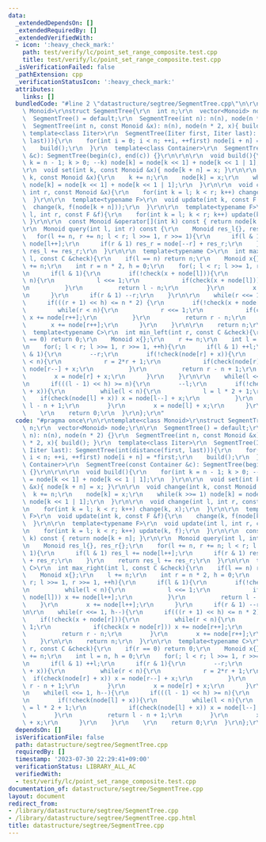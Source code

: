 ```yaml
---
data:
  _extendedDependsOn: []
  _extendedRequiredBy: []
  _extendedVerifiedWith:
  - icon: ':heavy_check_mark:'
    path: test/verify/lc/point_set_range_composite.test.cpp
    title: test/verify/lc/point_set_range_composite.test.cpp
  _isVerificationFailed: false
  _pathExtension: cpp
  _verificationStatusIcon: ':heavy_check_mark:'
  attributes:
    links: []
  bundledCode: "#line 2 \"datastructure/segtree/SegmentTree.cpp\"\n\r\ntemplate<class\
    \ Monoid>\r\nstruct SegmentTree{\r\n  int n;\r\n  vector<Monoid> node;\r\n\r\n\
    \  SegmentTree() = default;\r\n  SegmentTree(int n): n(n), node(n * 2) {}\r\n\
    \  SegmentTree(int n, const Monoid &x): n(n), node(n * 2, x){ build(); }\r\n \
    \ template<class Iiter>\r\n  SegmentTree(Iiter first, Iiter last): SegmentTree(int(distance(first,\
    \ last))){\r\n    for(int i = 0; i < n; ++i, ++first) node[i + n] = *first;\r\n\
    \    build();\r\n  }\r\n  template<class Container>\r\n  SegmentTree(const Container\
    \ &c): SegmentTree(begin(c), end(c)) {}\r\n\r\n\r\n  void build(){\r\n    for(int\
    \ k = n - 1; k > 0; --k) node[k] = node[k << 1] + node[k << 1 | 1];\r\n  }\r\n\
    \r\n  void set(int k, const Monoid &x){ node[k + n] = x; }\r\n\r\n  void change(int\
    \ k, const Monoid &x){\r\n    k += n;\r\n    node[k] = x;\r\n    while(k >>= 1)\
    \ node[k] = node[k << 1] + node[k << 1 | 1];\r\n  }\r\n\r\n  void change(int l,\
    \ int r, const Monoid &x){\r\n    for(int k = l; k < r; k++) change(k, x);\r\n\
    \  }\r\n\r\n  template<typename F>\r\n  void update(int k, const F &f){\r\n  \
    \  change(k, f(node[k + n]));\r\n  }\r\n\r\n  template<typename F>\r\n  void update(int\
    \ l, int r, const F &f){\r\n    for(int k = l; k < r; k++) update(k, f);\r\n \
    \ }\r\n\r\n  const Monoid &operator[](int k) const { return node[k + n]; }\r\n\
    \r\n  Monoid query(int l, int r) const {\r\n    Monoid res_l{}, res_r{};\r\n \
    \   for(l += n, r += n; l < r; l >>= 1, r >>= 1){\r\n      if(l & 1) res_l +=\
    \ node[l++];\r\n      if(r & 1) res_r = node[--r] + res_r;\r\n    }\r\n    return\
    \ res_l += res_r;\r\n  }\r\n\r\n  template<typename C>\r\n  int max_right(int\
    \ l, const C &check){\r\n    if(l == n) return n;\r\n    Monoid x{};\r\n    l\
    \ += n;\r\n    int r = n * 2, h = 0;\r\n    for(; l < r; l >>= 1, r >>= 1, ++h){\r\
    \n      if(l & 1){\r\n        if(!check(x + node[l])){\r\n          while(l <\
    \ n){\r\n            l <<= 1;\r\n            if(check(x + node[l])) x += node[l++];\r\
    \n          }\r\n          return l - n;\r\n        }\r\n        x += node[l++];\r\
    \n      }\r\n      if(r & 1) --r;\r\n    }\r\n\r\n    while(r <<= 1, h--){\r\n\
    \      if(((r + 1) << h) <= n * 2) {\r\n        if(!check(x + node[r])){\r\n \
    \         while(r < n){\r\n            r <<= 1;\r\n            if(check(x + node[r]))\
    \ x += node[r++];\r\n          }\r\n          return r - n;\r\n        }\r\n \
    \       x += node[r++];\r\n      }\r\n    }\r\n\r\n    return n;\r\n  }\r\n\r\n\
    \  template<typename C>\r\n  int min_left(int r, const C &check){\r\n    if(r\
    \ == 0) return 0;\r\n    Monoid x{};\r\n    r += n;\r\n    int l = n, h = 0;\r\
    \n    for(; l < r; l >>= 1, r >>= 1, ++h){\r\n      if(l & 1) ++l;\r\n      if(r\
    \ & 1){\r\n        --r;\r\n        if(!check(node[r] + x)){\r\n          while(r\
    \ < n){\r\n            r = 2*r + 1;\r\n            if(check(node[r] + x)) x =\
    \ node[r--] + x;\r\n          }\r\n          return r - n + 1;\r\n        }\r\n\
    \        x = node[r] + x;\r\n      }\r\n    }\r\n\r\n    while(l <<= 1, h--){\r\
    \n      if(((l - 1) << h) >= n){\r\n        --l;\r\n        if(!check(node[l]\
    \ + x)){\r\n          while(l < n){\r\n            l = l * 2 + 1;\r\n        \
    \    if(check(node[l] + x)) x = node[l--] + x;\r\n          }\r\n          return\
    \ l - n + 1;\r\n        }\r\n        x = node[l] + x;\r\n      }\r\n    }\r\n\
    \    \r\n    return 0;\r\n  }\r\n};\r\n"
  code: "#pragma once\r\n\r\ntemplate<class Monoid>\r\nstruct SegmentTree{\r\n  int\
    \ n;\r\n  vector<Monoid> node;\r\n\r\n  SegmentTree() = default;\r\n  SegmentTree(int\
    \ n): n(n), node(n * 2) {}\r\n  SegmentTree(int n, const Monoid &x): n(n), node(n\
    \ * 2, x){ build(); }\r\n  template<class Iiter>\r\n  SegmentTree(Iiter first,\
    \ Iiter last): SegmentTree(int(distance(first, last))){\r\n    for(int i = 0;\
    \ i < n; ++i, ++first) node[i + n] = *first;\r\n    build();\r\n  }\r\n  template<class\
    \ Container>\r\n  SegmentTree(const Container &c): SegmentTree(begin(c), end(c))\
    \ {}\r\n\r\n\r\n  void build(){\r\n    for(int k = n - 1; k > 0; --k) node[k]\
    \ = node[k << 1] + node[k << 1 | 1];\r\n  }\r\n\r\n  void set(int k, const Monoid\
    \ &x){ node[k + n] = x; }\r\n\r\n  void change(int k, const Monoid &x){\r\n  \
    \  k += n;\r\n    node[k] = x;\r\n    while(k >>= 1) node[k] = node[k << 1] +\
    \ node[k << 1 | 1];\r\n  }\r\n\r\n  void change(int l, int r, const Monoid &x){\r\
    \n    for(int k = l; k < r; k++) change(k, x);\r\n  }\r\n\r\n  template<typename\
    \ F>\r\n  void update(int k, const F &f){\r\n    change(k, f(node[k + n]));\r\n\
    \  }\r\n\r\n  template<typename F>\r\n  void update(int l, int r, const F &f){\r\
    \n    for(int k = l; k < r; k++) update(k, f);\r\n  }\r\n\r\n  const Monoid &operator[](int\
    \ k) const { return node[k + n]; }\r\n\r\n  Monoid query(int l, int r) const {\r\
    \n    Monoid res_l{}, res_r{};\r\n    for(l += n, r += n; l < r; l >>= 1, r >>=\
    \ 1){\r\n      if(l & 1) res_l += node[l++];\r\n      if(r & 1) res_r = node[--r]\
    \ + res_r;\r\n    }\r\n    return res_l += res_r;\r\n  }\r\n\r\n  template<typename\
    \ C>\r\n  int max_right(int l, const C &check){\r\n    if(l == n) return n;\r\n\
    \    Monoid x{};\r\n    l += n;\r\n    int r = n * 2, h = 0;\r\n    for(; l <\
    \ r; l >>= 1, r >>= 1, ++h){\r\n      if(l & 1){\r\n        if(!check(x + node[l])){\r\
    \n          while(l < n){\r\n            l <<= 1;\r\n            if(check(x +\
    \ node[l])) x += node[l++];\r\n          }\r\n          return l - n;\r\n    \
    \    }\r\n        x += node[l++];\r\n      }\r\n      if(r & 1) --r;\r\n    }\r\
    \n\r\n    while(r <<= 1, h--){\r\n      if(((r + 1) << h) <= n * 2) {\r\n    \
    \    if(!check(x + node[r])){\r\n          while(r < n){\r\n            r <<=\
    \ 1;\r\n            if(check(x + node[r])) x += node[r++];\r\n          }\r\n\
    \          return r - n;\r\n        }\r\n        x += node[r++];\r\n      }\r\n\
    \    }\r\n\r\n    return n;\r\n  }\r\n\r\n  template<typename C>\r\n  int min_left(int\
    \ r, const C &check){\r\n    if(r == 0) return 0;\r\n    Monoid x{};\r\n    r\
    \ += n;\r\n    int l = n, h = 0;\r\n    for(; l < r; l >>= 1, r >>= 1, ++h){\r\
    \n      if(l & 1) ++l;\r\n      if(r & 1){\r\n        --r;\r\n        if(!check(node[r]\
    \ + x)){\r\n          while(r < n){\r\n            r = 2*r + 1;\r\n          \
    \  if(check(node[r] + x)) x = node[r--] + x;\r\n          }\r\n          return\
    \ r - n + 1;\r\n        }\r\n        x = node[r] + x;\r\n      }\r\n    }\r\n\r\
    \n    while(l <<= 1, h--){\r\n      if(((l - 1) << h) >= n){\r\n        --l;\r\
    \n        if(!check(node[l] + x)){\r\n          while(l < n){\r\n            l\
    \ = l * 2 + 1;\r\n            if(check(node[l] + x)) x = node[l--] + x;\r\n  \
    \        }\r\n          return l - n + 1;\r\n        }\r\n        x = node[l]\
    \ + x;\r\n      }\r\n    }\r\n    \r\n    return 0;\r\n  }\r\n};\r\n"
  dependsOn: []
  isVerificationFile: false
  path: datastructure/segtree/SegmentTree.cpp
  requiredBy: []
  timestamp: '2023-07-30 22:29:41+09:00'
  verificationStatus: LIBRARY_ALL_AC
  verifiedWith:
  - test/verify/lc/point_set_range_composite.test.cpp
documentation_of: datastructure/segtree/SegmentTree.cpp
layout: document
redirect_from:
- /library/datastructure/segtree/SegmentTree.cpp
- /library/datastructure/segtree/SegmentTree.cpp.html
title: datastructure/segtree/SegmentTree.cpp
---
```

